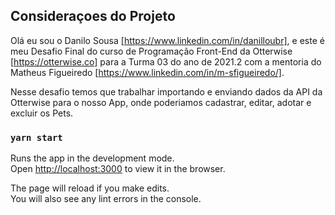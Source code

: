 ## Consideraçoes do Projeto

Olá eu sou o Danilo Sousa [https://www.linkedin.com/in/danilloubr], e este é meu Desafio Final do curso de Programação Front-End da Otterwise [https://otterwise.co] para a Turma 03 do ano de 2021.2 com a mentoria do Matheus Figueiredo [https://www.linkedin.com/in/m-sfigueiredo/].


Nesse desafio temos que trabalhar importando e enviando dados da API da Otterwise para o nosso App, onde poderiamos cadastrar, editar, adotar e excluir os Pets.


### `yarn start`

Runs the app in the development mode.\
Open [http://localhost:3000](http://localhost:3000) to view it in the browser.

The page will reload if you make edits.\
You will also see any lint errors in the console.


